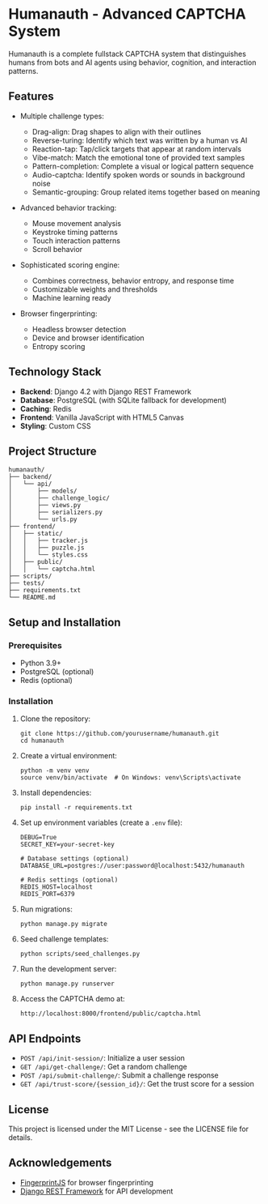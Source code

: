 # Humanauth - Advanced CAPTCHA System

Humanauth is a complete fullstack CAPTCHA system that distinguishes humans from bots and AI agents using behavior, cognition, and interaction patterns.

## Features

- Multiple challenge types:
  - Drag-align: Drag shapes to align with their outlines
  - Reverse-turing: Identify which text was written by a human vs AI
  - Reaction-tap: Tap/click targets that appear at random intervals
  - Vibe-match: Match the emotional tone of provided text samples
  - Pattern-completion: Complete a visual or logical pattern sequence
  - Audio-captcha: Identify spoken words or sounds in background noise
  - Semantic-grouping: Group related items together based on meaning

- Advanced behavior tracking:
  - Mouse movement analysis
  - Keystroke timing patterns
  - Touch interaction patterns
  - Scroll behavior

- Sophisticated scoring engine:
  - Combines correctness, behavior entropy, and response time
  - Customizable weights and thresholds
  - Machine learning ready

- Browser fingerprinting:
  - Headless browser detection
  - Device and browser identification
  - Entropy scoring

## Technology Stack

- **Backend**: Django 4.2 with Django REST Framework
- **Database**: PostgreSQL (with SQLite fallback for development)
- **Caching**: Redis
- **Frontend**: Vanilla JavaScript with HTML5 Canvas
- **Styling**: Custom CSS

## Project Structure

```
humanauth/
├── backend/
│   └── api/
│       ├── models/
│       ├── challenge_logic/
│       ├── views.py
│       ├── serializers.py
│       └── urls.py
├── frontend/
│   ├── static/
│   │   ├── tracker.js
│   │   ├── puzzle.js
│   │   └── styles.css
│   ├── public/
│   │   └── captcha.html
├── scripts/
├── tests/
├── requirements.txt
└── README.md
```

## Setup and Installation

### Prerequisites

- Python 3.9+
- PostgreSQL (optional)
- Redis (optional)

### Installation

1. Clone the repository:
   ```
   git clone https://github.com/yourusername/humanauth.git
   cd humanauth
   ```

2. Create a virtual environment:
   ```
   python -m venv venv
   source venv/bin/activate  # On Windows: venv\Scripts\activate
   ```

3. Install dependencies:
   ```
   pip install -r requirements.txt
   ```

4. Set up environment variables (create a `.env` file):
   ```
   DEBUG=True
   SECRET_KEY=your-secret-key
   
   # Database settings (optional)
   DATABASE_URL=postgres://user:password@localhost:5432/humanauth
   
   # Redis settings (optional)
   REDIS_HOST=localhost
   REDIS_PORT=6379
   ```

5. Run migrations:
   ```
   python manage.py migrate
   ```

6. Seed challenge templates:
   ```
   python scripts/seed_challenges.py
   ```

7. Run the development server:
   ```
   python manage.py runserver
   ```

8. Access the CAPTCHA demo at:
   ```
   http://localhost:8000/frontend/public/captcha.html
   ```

## API Endpoints

- `POST /api/init-session/`: Initialize a user session
- `GET /api/get-challenge/`: Get a random challenge
- `POST /api/submit-challenge/`: Submit a challenge response
- `GET /api/trust-score/{session_id}/`: Get the trust score for a session

## License

This project is licensed under the MIT License - see the LICENSE file for details.

## Acknowledgements

- [FingerprintJS](https://fingerprint.com) for browser fingerprinting
- [Django REST Framework](https://www.django-rest-framework.org/) for API development
